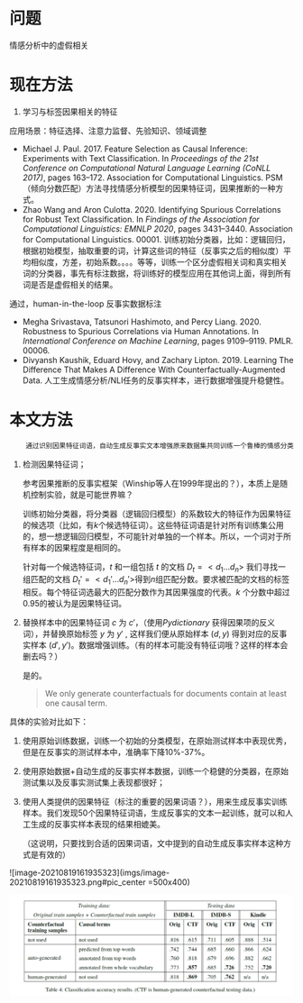 # 问题
情感分析中的虚假相关
# 现在方法
1. 学习与标签因果相关的特征

  应用场景：特征选择、注意力监督、先验知识、领域调整

  - Michael J. Paul. 2017. Feature Selection as Causal Inference: Experiments with Text Classification. In *Proceedings of the 21st Conference on Computational Natural Language      Learning (CoNLL 2017)*, pages 163–172. Association for Computational Linguistics. PSM（倾向分数匹配）方法寻找情感分析模型的因果特征词，因果推断的一种方式。
  - Zhao Wang and Aron Culotta. 2020. Identifying Spurious Correlations for Robust Text Classification. In *Findings of the Association for Computational Linguistics: EMNLP 2020*, pages 3431–3440. Association for Computational Linguistics. 00001. 训练初始分类器，比如：逻辑回归，根据初始模型，抽取重要的词，计算这些词的特征（反事实之后的相似度）平均相似度，方差，初始系数。。。。等等，训练一个区分虚假相关词和真实相关词的分类器，事先有标注数据，将训练好的模型应用在其他词上面，得到所有词是否是虚假相关的结果。

  通过，human-in-the-loop 反事实数据标注

  - Megha Srivastava, Tatsunori Hashimoto, and Percy Liang. 2020. Robustness to Spurious Correlations via Human Annotations. In *International Conference on Machine Learning*, pages 9109–9119. PMLR. 00006.
  - Divyansh Kaushik, Eduard Hovy, and Zachary Lipton. 2019. Learning The Difference That Makes A Difference With Counterfactually-Augmented Data. 人工生成情感分析/NLI任务的反事实样本，进行数据增强提升稳健性。

  # 本文方法

```python
    通过识别因果特征词语，自动生成反事实文本增强原来数据集共同训练一个鲁棒的情感分类模型
```

1. 检测因果特征词；

   参考因果推断的反事实框架（Winship等人在1999年提出的？），本质上是随机控制实验，就是可能世界嘛？

   训练初始分类器，将分类器（逻辑回归模型）的系数较大的特征作为因果特征的候选项（比如，有$k$​​ 个候选特征词）。这些特征词语是针对所有训练集公用的，想一想逻辑回归模型，不可能针对单独的一个样本。所以，一个词对于所有样本的因果程度是相同的。

   针对每一个候选特征词，$t$ 和一组包括 $t$ 的文档 $D_t=<d_1...d_n>$ 我们寻找一组匹配的文档  $D_t'=<d_1'...d_n'>$​​​  得到$n$​ 组匹配分数。要求被匹配的文档的标签相反。每个特征词选最大的匹配分数作为其因果强度的代表。$k$ 个分数中超过0.95的被认为是因果特征词。

2. 替换样本中的因果特征词 $c$ 为 $c'$，（使用$Pydictionary$ 获得因果项的反义词），并替换原始标签 $y$ 为 $y'$ , 这样我们便从原始样本 $(d, y)$ 得到对应的反事实样本 $(d', y')$​​​ 。数据增强训练。（有的样本可能没有特征词哦？这样的样本会删去吗？）

   是的。

   > We only generate counterfactuals for documents contain at least one causal term.

   

具体的实验对比如下：

1. 使用原始训练数据，训练一个初始的分类模型，在原始测试样本中表现优秀，但是在反事实的测试样本中，准确率下降10%-37%。

2. 使用原始数据+自动生成的反事实样本数据，训练一个稳健的分类器，在原始测试集以及反事实测试集上表现都很好；

3. 使用人类提供的因果特征（标注的重要的因果词语？），用来生成反事实训练样本。我们发现50个因果特征词语，生成反事实的文本一起训练，就可以和人工生成的反事实样本表现的结果相媲美。

   （这说明，只要找到合适的因果词语，文中提到的自动生成反事实样本这种方式是有效的）
   
   

![image-20210819161935323](imgs/image-20210819161935323.png#pic_center =500x400)

![image-20210819161840945](imgs/image-20210819161840945.png)























